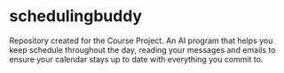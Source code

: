 # schedulingbuddy
Repository created for the Course Project. An AI program that helps you keep schedule throughout the day, reading your messages and emails to ensure your calendar stays up to date with everything you commit to.
